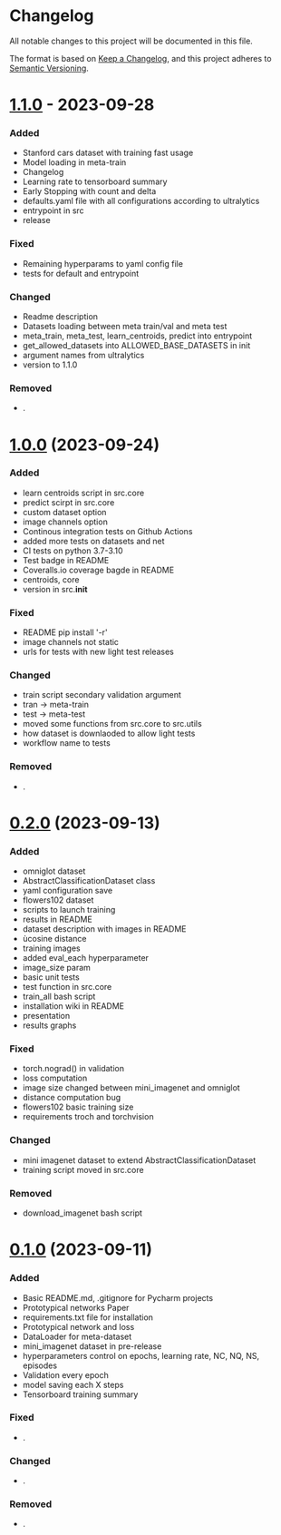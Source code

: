 # Changelog

All notable changes to this project will be documented in this file.

The format is based on [Keep a Changelog](https://keepachangelog.com/en/1.0.0/),
and this project adheres to [Semantic Versioning](https://semver.org/spec/v2.0.0.html).

# [1.1.0](https://github.com/fabian57fabian/prototypical-networks-few-shot-learning/releases/tag/v1.0.0) - 2023-09-28

### Added

- Stanford cars dataset with training fast usage
- Model loading in meta-train
- Changelog
- Learning rate to tensorboard summary
- Early Stopping with count and delta
- defaults.yaml file with all configurations according to ultralytics
- entrypoint in src
- release

### Fixed

- Remaining hyperparams to yaml config file
- tests for default and entrypoint

### Changed

- Readme description
- Datasets loading between meta train/val and meta test
- meta_train, meta_test, learn_centroids, predict into entrypoint
- get_allowed_datasets into ALLOWED_BASE_DATASETS in init
- argument names from ultralytics
- version to 1.1.0

### Removed

- .

# [1.0.0](https://github.com/fabian57fabian/prototypical-networks-few-shot-learning/releases/tag/v1.0.0) (2023-09-24)

### Added

- learn centroids script in src.core
- predict scirpt in src.core
- custom dataset option
- image channels option
- Continous integration tests on Github Actions
- added more tests on datasets and net
- CI tests on python 3.7-3.10
- Test badge in README
- Coveralls.io coverage bagde in README
- centroids, core
- version in src.__init__

### Fixed

- README pip install '-r'
- image channels not static
- urls for tests with new light test releases

### Changed

- train script secondary validation argument
- tran -> meta-train
- test -> meta-test
- moved some functions from src.core to src.utils
- how dataset is downlaoded to allow light tests
- workflow name to tests

### Removed

- .

# [0.2.0](https://github.com/fabian57fabian/prototypical-networks-few-shot-learning/releases/tag/v0.2.0) (2023-09-13)

### Added

- omniglot dataset
- AbstractClassificationDataset class
- yaml configuration save
- flowers102 dataset
- scripts to launch training
- results in README
- dataset description with images in README
- ùcosine distance
- training images
- added eval_each hyperparameter
- image_size param
- basic unit tests
- test function in src.core
- train_all bash script
- installation wiki in README
- presentation
- results graphs

### Fixed

- torch.nograd() in validation
- loss computation
- image size changed between mini_imagenet and omniglot
- distance computation bug
- flowers102 basic training size
- requirements troch and torchvision

### Changed

- mini imagenet dataset to extend AbstractClassificationDataset
- training script moved in src.core

### Removed

- download_imagenet bash script

# [0.1.0](https://github.com/fabian57fabian/prototypical-networks-few-shot-learning/releases/tag/v0.1.0) (2023-09-11)

### Added

- Basic README.md, .gitignore for Pycharm projects
- Prototypical networks Paper
- requirements.txt file for installation
- Prototypical network and loss
- DataLoader for meta-dataset
- mini_imagenet dataset in pre-release
- hyperparameters control on epochs, learning rate, NC, NQ, NS, episodes
- Validation every epoch
- model saving each X steps
- Tensorboard training summary

### Fixed

- .

### Changed

- .

### Removed

- .